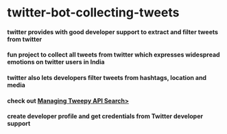 # twitter-bot-collecting-tweets

#### twitter provides with good developer support to extract and filter tweets from twitter
#### fun project to collect all tweets from twitter which expresses widespread emotions on twitter users in India 

#### twitter also lets developers filter tweets from hashtags, location and media

#### check out <a href="https://stackoverflow.com/a/62070520/8595790">Managing Tweepy API Search></a>
#### create developer profile and get credentials from Twitter developer support
